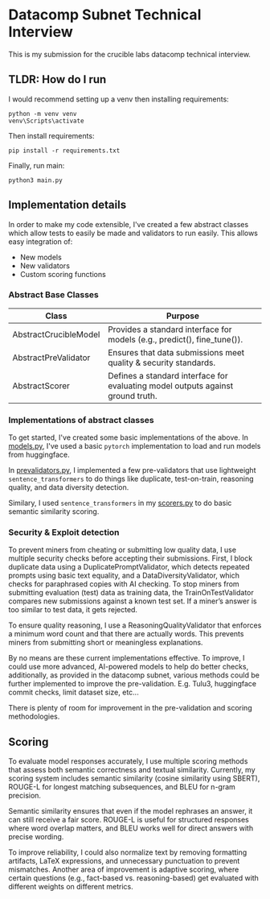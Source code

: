 # Datacomp Subnet Technical Interview

This is my submission for the crucible labs datacomp technical interview.

## TLDR: How do I run

I would recommend setting up a venv then installing requirements:

```
python -m venv venv
venv\Scripts\activate
```

Then install requirements:

```
pip install -r requirements.txt
```

Finally, run main:

```
python3 main.py
```

## Implementation details

In order to make my code extensible, I've created a few abstract classes which allow tests to easily be made and validators to run easily.
This allows easy integration of:

- New models
- New validators
- Custom scoring functions

### Abstract Base Classes

| Class                 | Purpose                                                                         |
| --------------------- | ------------------------------------------------------------------------------- |
| AbstractCrucibleModel | Provides a standard interface for models (e.g., predict(), fine_tune()).        |
| AbstractPreValidator  | Ensures that data submissions meet quality & security standards.                |
| AbstractScorer        | Defines a standard interface for evaluating model outputs against ground truth. |

### Implementations of abstract classes

To get started, I've created some basic implementations of the above. In [models.py](./models.py), I've used a basic `pytorch` implementation to load and run models from huggingface.

In [prevalidators.py](./prevalidators.py), I implemented a few pre-validators that use lightweight `sentence_transformers` to do things like duplicate, test-on-train, reasoning quality, and data diversity detection.

Similary, I used `sentence_transformers` in my [scorers.py](./scorers.py) to do basic semantic similarity scoring.

### Security & Exploit detection

To prevent miners from cheating or submitting low quality data, I use multiple security checks before accepting their submissions. First, I block duplicate data using a DuplicatePromptValidator, which detects repeated prompts using basic text equality, and a DataDiversityValidator, which checks for paraphrased copies with AI checking. To stop miners from submitting evaluation (test) data as training data, the TrainOnTestValidator compares new submissions against a known test set. If a miner’s answer is too similar to test data, it gets rejected.

To ensure quality reasoning, I use a ReasoningQualityValidator that enforces a minimum word count and that there are actually words. This prevents miners from submitting short or meaningless explanations.

By no means are these current implementations effective. To improve, I could use more advanced, AI-powered models to help do better checks, additionally, as provided in the datacomp subnet, various methods could be further implemented to improve the pre-validation. E.g. Tulu3, huggingface commit checks, limit dataset size, etc...

There is plenty of room for improvement in the pre-validation and scoring methodologies.

## Scoring

To evaluate model responses accurately, I use multiple scoring methods that assess both semantic correctness and textual similarity. Currently, my scoring system includes semantic similarity (cosine similarity using SBERT), ROUGE-L for longest matching subsequences, and BLEU for n-gram precision.

Semantic similarity ensures that even if the model rephrases an answer, it can still receive a fair score. ROUGE-L is useful for structured responses where word overlap matters, and BLEU works well for direct answers with precise wording.

To improve reliability, I could also normalize text by removing formatting artifacts, LaTeX expressions, and unnecessary punctuation to prevent mismatches. Another area of improvement is adaptive scoring, where certain questions (e.g., fact-based vs. reasoning-based) get evaluated with different weights on different metrics.
